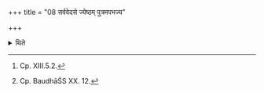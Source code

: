 +++
title = "08 सर्ववेदसे ज्येष्ठम् पुत्रमपभज्य"

+++

<details><summary>थिते</summary>

8. Having given the share of his entire possession to his eldest son[^1] (the sacrificer) should pray the creditors to exempt him from the debts.[^2]  

[^1]: Cp. XIII.5.2.  

[^2]: Cp. BaudhāŚS XX. 12.  
</details>
